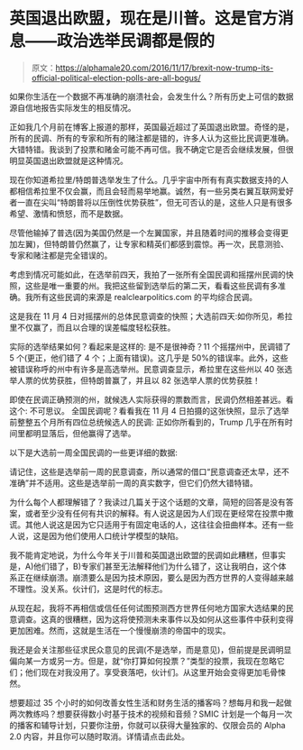 # 英国退出欧盟，现在是川普。这是官方消息——政治选举民调都是假的

> 原文：<https://alphamale20.com/2016/11/17/brexit-now-trump-its-official-political-election-polls-are-all-bogus/>

如果你生活在一个数据不再准确的崩溃社会，会发生什么？所有历史上可信的数据源自信地报告实际发生的相反情况。

正如我几个月前在博客上报道的那样，英国最近超过了英国退出欧盟。奇怪的是，所有的民调、所有的专家和所有的赌注都是错的，许多人认为这些比民调更准确。大错特错。我谈到了投票和赌金可能不再可信。我不确定它是否会继续发展，但很明显英国退出欧盟就是这种情况。

现在你知道希拉里/特朗普选举发生了什么。几乎宇宙中所有有真实数据支持的人都相信希拉里不仅会赢，而且会轻而易举地赢。诚然，有一些另类右翼互联网爱好者一直在尖叫“特朗普将以压倒性优势获胜”，但无可否认的是，这些人只是有很多希望、激情和愤怒，而不是数据。

尽管他输掉了普选(因为美国仍然是一个左翼国家，并且随着时间的推移会变得更加左翼)，但特朗普仍然赢了，让专家和精英们都感到震惊。再一次，民意测验、专家和赌注都是完全错误的。

考虑到情况可能如此，在选举前四天，我拍了一张所有全国民调和摇摆州民调的快照，这些是唯一重要的州。我把这些留到选举后的第二天，看看这些民调有多准确。我所有这些民调的来源是 realclearpolitics.com 的平均综合民调。

这是我在 11 月 4 日对摇摆州的总体民意调查的快照；大选前四天:如你所见，希拉里不仅赢了，而且以合理的误差幅度轻松获胜。

实际的选举结果如何？看起来是这样的:
是不是很神奇？11 个摇摆州中，民调错了 5 个(更正，他们错了 4 个；上面有错误)。这几乎是 50%的错误率。此外，这些被错误称呼的州中有许多是高选举州。民意调查显示，希拉里在这些州以 40 张选举人票的优势获胜，但特朗普赢了，并且以 82 张选举人票的优势获胜！

即使在民调正确预测的州，就候选人实际获得的票数而言，民调仍然相差甚远。看这个:
不可思议。
全国民调呢？看看我在 11 月 4 日拍摄的这张快照，显示了选举前整整五个月所有四位总统候选人的民调:
正如你所看到的，Trump 几乎在所有时间里都明显落后，但他赢得了选举。

以下是大选前一周全国民调的一些更详细的数据:

请记住，这些是选举前一周的民意调查，所以通常的借口“民意调查还太早，还不准确”并不适用。这些是选举前一周的真实数字，但它们仍然大错特错。

为什么每个人都理解错了？我读过几篇关于这个话题的文章，简短的回答是没有答案，或者至少没有任何有共识的解释。有人说这是因为人们现在更经常在投票中撒谎。其他人说这是因为它只适用于有固定电话的人，这往往会扭曲样本。还有一些人说，这是因为他们使用人口统计学模型的缺陷。

我不能肯定地说，为什么今年关于川普和英国退出欧盟的民调如此糟糕，但事实是，A)他们错了，B)专家们甚至无法解释他们为什么错了，这让我明白，这个体系正在继续崩溃。崩溃要么是因为技术原因，要么是因为西方世界的人变得越来越不理性。没关系。伙计们，这是时代的标志。

从现在起，我将不再相信或信任任何试图预测西方世界任何地方国家大选结果的民意调查。这真的很糟糕，因为这将使预测未来事件以及如何从这些事件中获利变得更加困难。然而，这就是生活在一个慢慢崩溃的帝国中的现实。

我还是会关注那些征求民众意见的民调(不是选举，而是意见)，但前提是民调明显偏向某一方或另一方。但是，就“你打算如何投票？”类型的投票，我现在忽略它们；他们现在对我没用了。享受衰落吧，伙计们。从这里开始会变得更加毛骨悚然。

想要超过 35 个小时的如何改善女性生活和财务生活的播客吗？想每月和我一起做两次教练吗？想要获得数小时基于技术的视频和音频？SMIC 计划是一个每月一次的播客和辅导计划，只要你注册，你就可以获得大量独家的、仅限会员的 Alpha 2.0 内容，并且你可以随时取消。详情请点击此处。